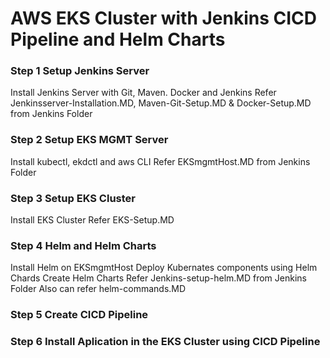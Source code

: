 # AWS EKS Cluster with Jenkins CICD Pipeline and Helm Charts

### Step 1 Setup Jenkins Server
Install Jenkins Server with Git, Maven. Docker and Jenkins
Refer Jenkinsserver-Installation.MD, Maven-Git-Setup.MD & Docker-Setup.MD from Jenkins Folder

### Step 2 Setup EKS MGMT Server
Install kubectl, ekdctl and aws CLI
Refer EKSmgmtHost.MD from Jenkins Folder

### Step 3 Setup EKS Cluster
Install EKS Cluster
Refer EKS-Setup.MD

### Step 4 Helm and Helm Charts
Install Helm on EKSmgmtHost
Deploy Kubernates components using Helm Chards
Create Helm Charts
Refer Jenkins-setup-helm.MD from Jenkins Folder
Also can refer helm-commands.MD

### Step 5 Create CICD Pipeline


### Step 6 Install Aplication in the EKS Cluster using CICD Pipeline


